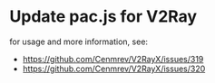 # Update pac.js for V2Ray

for usage and more information, see:
* https://github.com/Cenmrev/V2RayX/issues/319
* https://github.com/Cenmrev/V2RayX/issues/320
